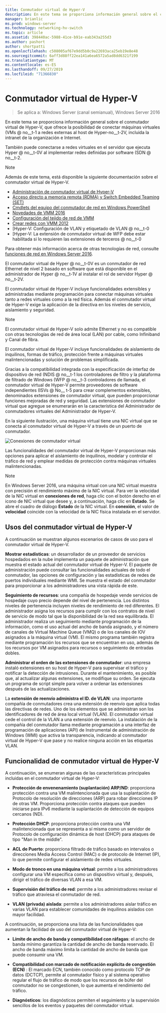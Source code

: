 ```yaml
---
title: Conmutador virtual de Hyper-V
description: En este tema se proporciona información general sobre el conmutador virtual de Hyper-V en Windows Server 2016.
manager: brianlic
ms.prod: windows-server
ms.technology: networking-hv-switch
ms.topic: article
ms.assetid: 398440ac-5988-41ce-b91e-eab343a255d3
ms.author: pashort
author: shortpatti
ms.openlocfilehash: c508005af67e9dd5b0c9a22693aca25eb19e8e48
ms.sourcegitcommit: 6aff3d88ff22ea141a6ea6572a5ad8dd6321f199
ms.translationtype: MT
ms.contentlocale: es-ES
ms.lasthandoff: 09/27/2019
ms.locfileid: "71366830"
---
```

# <a name="hyper-v-virtual-switch"></a>Conmutador virtual de Hyper-V

>Se aplica a: Windows Server (canal semianual), Windows Server 2016

En este tema se proporciona información general sobre el conmutador virtual de Hyper-V, que ofrece la posibilidad de conectar máquinas virtuales \(VMs @ no__t-1 a redes externas al host de Hyper-no__t-2V, incluida la intranet de la organización e Internet. 

También puede conectarse a redes virtuales en el servidor que ejecuta Hyper @ no__t-0V al implementar redes definidas por software \(SDN @ no__t-2.

> [!NOTE]  
> Además de este tema, está disponible la siguiente documentación sobre el conmutador virtual de Hyper-V.  
>   
> - [Administración de conmutador virtual de Hyper-V](Manage-Hyper-V-Virtual-Switch.md) 
> - [Acceso directo a memoria remota (RDMA) y Switch Embedded Teaming (SET)](RDMA-and-Switch-Embedded-Teaming.md)
> - [Cmdlets del equipo del conmutador de red en Windows PowerShell](https://technet.microsoft.com/library/jj553812.aspx)
> - [Novedades de VMM 2016](https://docs.microsoft.com/system-center/vmm/whats-new#networking)
> - [Configuración del tejido de red de VMM](https://docs.microsoft.com/system-center/vmm/manage-networks)
> - [Crear redes con VMM 2012](https://social.technet.microsoft.com/wiki/contents/articles/3140.create-networks-with-vmm-2012.aspx)  
> - [Hyper-V: Configuración de VLAN y etiquetado de VLAN @ no__t-0  
> - [Hyper-V: La extensión de conmutador virtual de WFP debe estar habilitada si lo requieren las extensiones de terceros @ no__t-0
>
> Para obtener más información acerca de otras tecnologías de red, consulte [funciones de red en Windows Server 2016](https://docs.microsoft.com/windows-server/networking/networking).
  
El conmutador virtual de Hyper @ no__t-0V es un conmutador de red Ethernet de nivel 2 basado en software que está disponible en el administrador de Hyper @ no__t-1V al instalar el rol de servidor Hyper @ no__t-2V.

El conmutador virtual de Hyper-V incluye funcionalidades extensibles y administradas mediante programación para conectar máquinas virtuales tanto a redes virtuales como a la red física. Además el conmutador virtual de Hyper-V exige la aplicación de la directiva en los niveles de servicio, aislamiento y seguridad.  
  
> [!NOTE]  
> El conmutador virtual de Hyper-V solo admite Ethernet y no es compatible con otras tecnologías de red de área local (LAN) por cable, como Infiniband y Canal de fibra.  
  
El conmutador virtual de Hyper-V incluye funcionalidades de aislamiento de inquilinos, formas de tráfico, protección frente a máquinas virtuales malintencionadas y solución de problemas simplificada. 

Gracias a la compatibilidad integrada con la especificación de interfaz de dispositivo de red \(NDIS @ no__t-1 los controladores de filtro y la plataforma de filtrado de Windows \(WFP @ no__t-3 controladores de llamada, el conmutador virtual de Hyper-V permite proveedores de software independientes \(ISVs @ No__ t-5 para crear complementos extensibles, denominados extensiones de conmutador virtual, que pueden proporcionar funciones mejoradas de red y seguridad. Las extensiones de conmutador virtual que agregue se enumerarán en la característica del Administrador de conmutadores virtuales del Administrador de Hyper-V.
  
En la siguiente ilustración, una máquina virtual tiene una NIC virtual que se conecta al conmutador virtual de Hyper-V a través de un puerto de conmutador.  
  
![Conexiones de conmutador virtual](../media/Hyper-V-Virtual-Switch/Vswitch_01.jpg)  
  
Las funcionalidades del conmutador virtual de Hyper-V proporcionan más opciones para aplicar el aislamiento de inquilinos, modelar y controlar el tráfico de red y emplear medidas de protección contra máquinas virtuales malintencionadas.

>[!NOTE]
> En Windows Server 2016, una máquina virtual con una NIC virtual muestra con precisión el rendimiento máximo de la NIC virtual. Para ver la velocidad de la NIC virtual en **conexiones de red**, haga clic con el botón derecho en el icono de NIC virtual que desee y, a continuación, haga clic en **Estado**. Se abre el cuadro de diálogo **Estado** de la NIC virtual. En **conexión**, el valor de **velocidad** coincide con la velocidad de la NIC física instalada en el servidor.
  
## <a name="bkmk_apps"></a>Usos del conmutador virtual de Hyper-V

A continuación se muestran algunos escenarios de casos de uso para el conmutador virtual de Hyper-V.

**Mostrar estadísticas**: un desarrollador de un proveedor de servicios hospedados en la nube implementa un paquete de administración que muestra el estado actual del conmutador virtual de Hyper-V. El paquete de administración puede consultar las funcionalidades actuales de todo el conmutador, las opciones de configuración y las estadísticas de redes de puertos individuales mediante WMI. Se muestra el estado del conmutador para proporcionar a los administradores una vista rápida de este.  
  
**Seguimiento de recursos**: una compañía de hospedaje vende servicios de hospedaje cuyo precio depende del nivel de pertenencia. Los distintos niveles de pertenencia incluyen niveles de rendimiento de red diferentes. El administrador asigna los recursos para cumplir con los contratos de nivel de servicio de modo tal que la disponibilidad de la red sea equilibrada. El administrador realiza un seguimiento mediante programación de la información, como el uso actual del ancho de banda asignado, y el número de canales de Virtual Machine Queue (VMQ) o de los canales de IOV asignados a la máquina virtual (VM). El mismo programa también registra mediante programación los recursos que se encuentran en uso, además de los recursos por VM asignados para recursos o seguimiento de entradas dobles.  
  
**Administrar el orden de las extensiones de conmutador**: una empresa instaló extensiones en su host de Hyper-V para supervisar el tráfico y notificar la detección de intrusiones. Durante el mantenimiento, es posible que, al actualizar algunas extensiones, se modifique su orden. Se ejecuta un programa de script simple para volver a ordenar las extensiones después de las actualizaciones.  
  
La **extensión de reenvío administra el ID. de VLAN**: una importante compañía de conmutadores crea una extensión de reenvío que aplica todas las directivas de redes. Uno de los elementos que se administran son los identificadores de red de área local virtual (VLAN). El conmutador virtual cede el control de la VLAN a una extensión de reenvío. La instalación de la compañía del conmutador llama mediante programación a una interfaz de programación de aplicaciones (API) de Instrumental de administración de Windows (WMI) que activa la transparencia, indicando al conmutador virtual de Hyper-V que pase y no realice ninguna acción en las etiquetas VLAN.  
  
## <a name="bkmk_func"></a>Funcionalidad de conmutador virtual de Hyper-V
 
A continuación, se enumeran algunas de las características principales incluidas en el conmutador virtual de Hyper-V:  
  
-   **Protección de envenenamiento (suplantación) ARP/ND**: proporciona protección contra una VM malintencionada que usa la suplantación de Protocolo de resolución de direcciones (ARP) para robar direcciones IP de otras VM. Proporciona protección contra ataques que pueden iniciarse para IPv6 mediante la suplantación de detección de equipos cercanos (ND).  
  
-   **Protección DHCP**: proporciona protección contra una VM malintencionada que se representa a sí misma como un servidor de Protocolo de configuración dinámica de host (DHCP) para ataques de tipo "Man in the middle".  
  
-   **ACL de Puerto**: proporciona filtrado de tráfico basado en intervalos o direcciones Media Access Control (MAC) o de protocolo de Internet (IP), lo que permite configurar el aislamiento de redes virtuales.  
  
-   **Modo de tronco en una máquina virtual**: permite a los administradores configurar una VM específica como un dispositivo virtual y, después, dirigir el tráfico de diversas VLAN a esa VM.  
  
-   **Supervisión del tráfico de red**: permite a los administradores revisar el tráfico que atraviesa el conmutador de red.  
  
-   **VLAN (privada) aislada**: permite a los administradores aislar tráfico en varias VLAN para establecer comunidades de inquilinos aislados con mayor facilidad.  
  
A continuación, se proporciona una lista de las funcionalidades que aumentan la facilidad de uso del conmutador virtual de Hyper-V:  
  
-   **Límite de ancho de banda y compatibilidad con ráfagas**: el ancho de banda mínimo garantiza la cantidad de ancho de banda reservado. El ancho de banda máximo limita la cantidad de ancho de banda que puede consumir una VM.  
  
-   **Compatibilidad con marcado de notificación explícita de congestión (ECN)** :  El marcado ECN, también conocido como protocolo TCP de datos (DCTCP), permite al conmutador físico y al sistema operativo regular el flujo de tráfico de modo que los recursos de búfer del conmutador no se congestionen, lo que aumenta el rendimiento del tráfico.  
  
-   **Diagnósticos**: los diagnósticos permiten el seguimiento y la supervisión sencillos de los eventos y paquetes del conmutador virtual.
